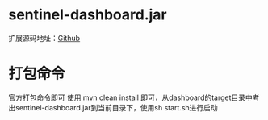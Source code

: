 # sentinel-dashboard.jar
扩展源码地址：[Github](https://github.com/jgzl/Sentinel)
# 打包命令
官方打包命令即可 使用 mvn clean install 即可，从dashboard的target目录中考出sentinel-dashboard.jar到当前目录下，使用sh start.sh进行启动